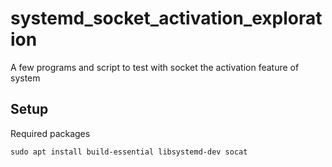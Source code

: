 # systemd_socket_activation_exploration
A few programs and script to test with socket the activation feature of system

## Setup

Required packages

    sudo apt install build-essential libsystemd-dev socat


